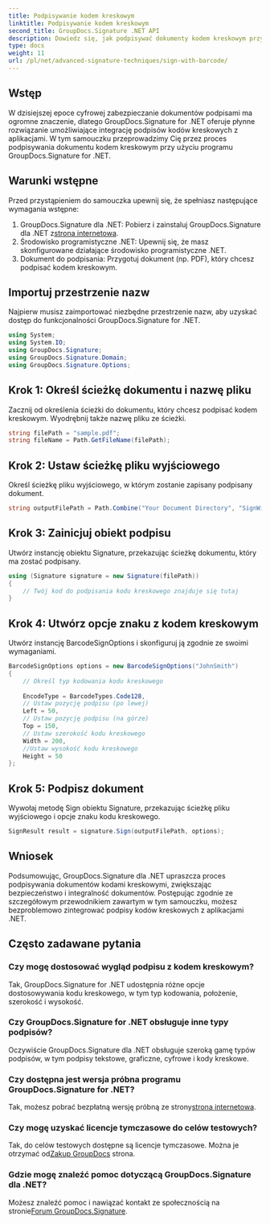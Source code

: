 ```yaml
---
title: Podpisywanie kodem kreskowym
linktitle: Podpisywanie kodem kreskowym
second_title: GroupDocs.Signature .NET API
description: Dowiedz się, jak podpisywać dokumenty kodem kreskowym przy użyciu GroupDocs.Signature for .NET. Postępuj zgodnie z naszym przewodnikiem krok po kroku, aby zapewnić bezproblemową integrację.
type: docs
weight: 11
url: /pl/net/advanced-signature-techniques/sign-with-barcode/
---
```

## Wstęp
W dzisiejszej epoce cyfrowej zabezpieczanie dokumentów podpisami ma ogromne znaczenie, dlatego GroupDocs.Signature for .NET oferuje płynne rozwiązanie umożliwiające integrację podpisów kodów kreskowych z aplikacjami. W tym samouczku przeprowadzimy Cię przez proces podpisywania dokumentu kodem kreskowym przy użyciu programu GroupDocs.Signature for .NET.
## Warunki wstępne
Przed przystąpieniem do samouczka upewnij się, że spełniasz następujące wymagania wstępne:
1.  GroupDocs.Signature dla .NET: Pobierz i zainstaluj GroupDocs.Signature dla .NET z[strona internetowa](https://releases.groupdocs.com/signature/net/).
2. Środowisko programistyczne .NET: Upewnij się, że masz skonfigurowane działające środowisko programistyczne .NET.
3. Dokument do podpisania: Przygotuj dokument (np. PDF), który chcesz podpisać kodem kreskowym.

## Importuj przestrzenie nazw
Najpierw musisz zaimportować niezbędne przestrzenie nazw, aby uzyskać dostęp do funkcjonalności GroupDocs.Signature for .NET.
```csharp
using System;
using System.IO;
using GroupDocs.Signature;
using GroupDocs.Signature.Domain;
using GroupDocs.Signature.Options;
```
## Krok 1: Określ ścieżkę dokumentu i nazwę pliku
Zacznij od określenia ścieżki do dokumentu, który chcesz podpisać kodem kreskowym. Wyodrębnij także nazwę pliku ze ścieżki.
```csharp
string filePath = "sample.pdf";
string fileName = Path.GetFileName(filePath);
```
## Krok 2: Ustaw ścieżkę pliku wyjściowego
Określ ścieżkę pliku wyjściowego, w którym zostanie zapisany podpisany dokument.
```csharp
string outputFilePath = Path.Combine("Your Document Directory", "SignWithBarcode", fileName);
```
## Krok 3: Zainicjuj obiekt podpisu
Utwórz instancję obiektu Signature, przekazując ścieżkę dokumentu, który ma zostać podpisany.
```csharp
using (Signature signature = new Signature(filePath))
{
    // Twój kod do podpisania kodu kreskowego znajduje się tutaj
}
```
## Krok 4: Utwórz opcje znaku z kodem kreskowym
Utwórz instancję BarcodeSignOptions i skonfiguruj ją zgodnie ze swoimi wymaganiami.
```csharp
BarcodeSignOptions options = new BarcodeSignOptions("JohnSmith")
{
	// Określ typ kodowania kodu kreskowego
	
    EncodeType = BarcodeTypes.Code128,
    // Ustaw pozycję podpisu (po lewej)
	Left = 50,
	// Ustaw pozycję podpisu (na górze)
    Top = 150,
	// Ustaw szerokość kodu kreskowego
    Width = 200,
	//Ustaw wysokość kodu kreskowego
    Height = 50
};
```
## Krok 5: Podpisz dokument
Wywołaj metodę Sign obiektu Signature, przekazując ścieżkę pliku wyjściowego i opcje znaku kodu kreskowego.
```csharp
SignResult result = signature.Sign(outputFilePath, options);
```

## Wniosek
Podsumowując, GroupDocs.Signature dla .NET upraszcza proces podpisywania dokumentów kodami kreskowymi, zwiększając bezpieczeństwo i integralność dokumentów. Postępując zgodnie ze szczegółowym przewodnikiem zawartym w tym samouczku, możesz bezproblemowo zintegrować podpisy kodów kreskowych z aplikacjami .NET.
## Często zadawane pytania
### Czy mogę dostosować wygląd podpisu z kodem kreskowym?
Tak, GroupDocs.Signature for .NET udostępnia różne opcje dostosowywania kodu kreskowego, w tym typ kodowania, położenie, szerokość i wysokość.
### Czy GroupDocs.Signature for .NET obsługuje inne typy podpisów?
Oczywiście GroupDocs.Signature dla .NET obsługuje szeroką gamę typów podpisów, w tym podpisy tekstowe, graficzne, cyfrowe i kody kreskowe.
### Czy dostępna jest wersja próbna programu GroupDocs.Signature for .NET?
 Tak, możesz pobrać bezpłatną wersję próbną ze strony[strona internetowa](https://releases.groupdocs.com/).
### Czy mogę uzyskać licencje tymczasowe do celów testowych?
Tak, do celów testowych dostępne są licencje tymczasowe. Można je otrzymać od[Zakup GroupDocs](https://purchase.groupdocs.com/temporary-license/) strona.
### Gdzie mogę znaleźć pomoc dotyczącą GroupDocs.Signature dla .NET?
 Możesz znaleźć pomoc i nawiązać kontakt ze społecznością na stronie[Forum GroupDocs.Signature](https://forum.groupdocs.com/c/signature/13).